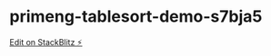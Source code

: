 # primeng-tablesort-demo-s7bja5

[Edit on StackBlitz ⚡️](https://stackblitz.com/edit/primeng-tablesort-demo-s7bja5)